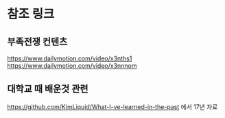 # 참조 링크

## 부족전쟁 컨텐츠
https://www.dailymotion.com/video/x3nths1
<br>https://www.dailymotion.com/video/x3nnnom

## 대학교 때 배운것 관련
https://github.com/KimLiquid/What-I-ve-learned-in-the-past 에서 17년 자료
